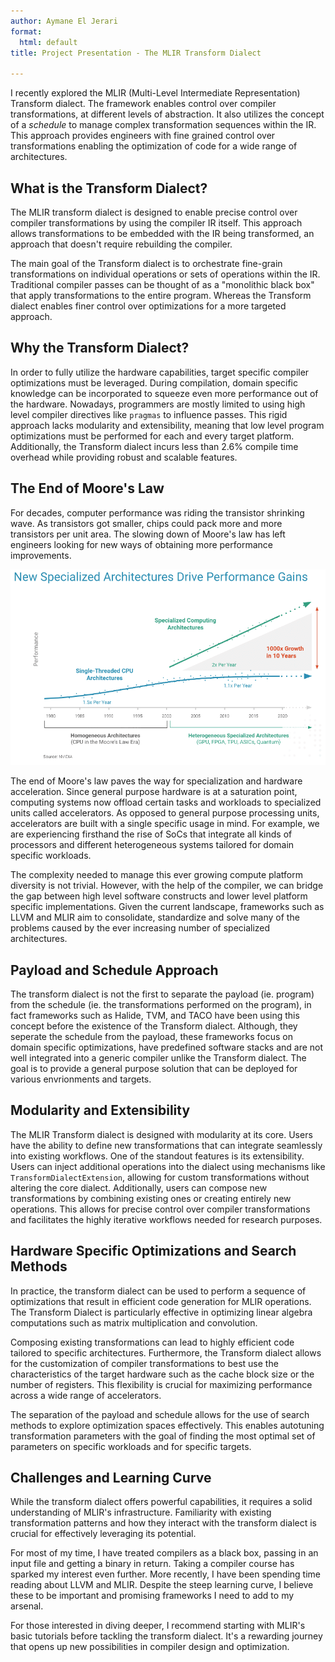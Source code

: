 ```yaml
---
author: Aymane El Jerari
format:
  html: default
title: Project Presentation - The MLIR Transform Dialect

---
```


I recently explored the MLIR (Multi-Level Intermediate Representation) Transform dialect. The framework enables control over compiler transformations, at different levels of abstraction. It also utilizes the concept of a *schedule* to manage complex transformation sequences within the IR. This approach provides engineers with fine grained control over transformations enabling the optimization of code for a wide range of architectures.

## What is the Transform Dialect?
 The MLIR transform dialect is designed to enable precise control over compiler transformations by using the compiler IR itself. This approach allows transformations to be embedded with the IR being transformed, an approach that doesn't require rebuilding the compiler. 
 
 The main goal of the Transform dialect is to orchestrate fine-grain transformations on individual operations or sets of operations within the IR. Traditional compiler passes can be thought of as a "monolithic black box" that apply transformations to the entire program. Whereas the Transform dialect enables finer control over optimizations for a more targeted approach.

## Why the Transform Dialect?
 In order to fully utilize the hardware capabilities, target specific compiler optimizations must be leveraged. During compilation, domain specific knowledge can be incorporated to squeeze even more performance out of the hardware. Nowadays, programmers are mostly limited to using high level compiler directives like `pragmas` to influence passes. This rigid approach lacks modularity and extensibility, meaning that low level program optimizations must be performed for each and every target platform. Additionally, the Transform dialect incurs less than 2.6% compile time overhead while providing robust and scalable features.


## The End of Moore's Law
 For decades, computer performance was riding the transistor shrinking wave. As transistors got smaller, chips could pack more and more transistors per unit area. The slowing down of Moore's law has left engineers looking for new ways of obtaining more performance improvements. 
  
  ![computing_landscape](./mlir-transform-img/acceleration.png)

 The end of Moore's law paves the way for specialization and hardware acceleration. Since general purpose hardware is at a saturation point, computing systems now offload certain tasks and workloads to specialized units called accelerators. As opposed to general purpose processing units, accelerators are built with a single specific usage in mind. For example, we are experiencing firsthand the rise of SoCs that integrate all kinds of processors and different heterogeneous systems tailored for domain specific workloads. 
 
 The complexity needed to manage this ever growing compute platform diversity is not trivial. However, with the help of the compiler, we can bridge the gap between high level software constructs and lower level platform specific implementations. Given the current landscape, frameworks such as LLVM and MLIR aim to consolidate, standardize and solve many of the problems caused by the ever increasing number of specialized architectures. 



## Payload and Schedule Approach
 The transform dialect is not the first to separate the payload (ie. program) from the schedule (ie. the transformations performed on the program), in fact frameworks such as Halide, TVM, and TACO have been using this concept before the existence of the Transform dialect. Although, they seperate the schedule from the payload, these frameworks focus on domain specific optimizations, have predefined software stacks and are not well integrated into a generic compiler unlike the Transform dialect. The goal is to provide a general purpose solution that can be deployed for various envrionments and targets.

## Modularity and Extensibility
 The MLIR Transform dialect is designed with modularity at its core. Users have the ability to define new transformations that can integrate seamlessly into existing workflows. One of the standout features is its extensibility. Users can inject additional operations into the dialect using mechanisms like `TransformDialectExtension`, allowing for custom transformations without altering the core dialect. Additionally, users can compose new transformations by combining existing ones or creating entirely new operations. This allows for precise control over compiler transformations and facilitates the highly iterative workflows needed for research purposes. 


## Hardware Specific Optimizations and Search Methods
 In practice, the transform dialect can be used to perform a sequence of optimizations that result in efficient code generation for MLIR operations. The Transform Dialect is particularly effective in optimizing linear algebra computations such as matrix multiplication and convolution. 
 
 Composing existing transformations can lead to highly efficient code tailored to specific architectures. Furthermore, the Transform dialect allows for the customization of compiler transformations to best use the characteristics of the target hardware such as the cache block size or the number of registers. This flexibility is crucial for maximizing performance across a wide range of accelerators.

 The separation of the payload and schedule allows for the use of search methods to explore optimization spaces effectively. This enables autotuning transformation parameters with the goal of finding the most optimal set of parameters on specific workloads and for specific targets.
 

## Challenges and Learning Curve
 While the transform dialect offers powerful capabilities, it requires a solid understanding of MLIR's infrastructure. Familiarity with existing transformation patterns and how they interact with the transform dialect is crucial for effectively leveraging its potential. 

 For most of my time, I have treated compilers as a black box, passing in an input file and getting a binary in return. Taking a compiler course has sparked my interest even further. More recently, I have been spending time reading about LLVM and MLIR. Despite the steep learning curve, I believe these to be important and promising frameworks I need to add to my arsenal.

For those interested in diving deeper, I recommend starting with MLIR's basic tutorials before tackling the transform dialect. It's a rewarding journey that opens up new possibilities in compiler design and optimization.